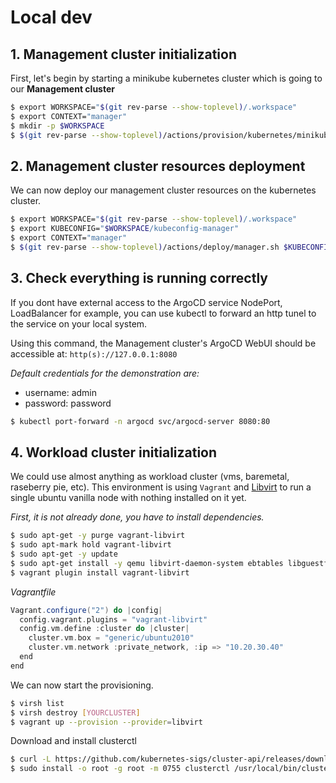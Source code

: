 # Local dev


## 1. Management cluster initialization

First, let's begin by starting a minikube kubernetes cluster which is going to our **Management cluster**

```bash
$ export WORKSPACE="$(git rev-parse --show-toplevel)/.workspace"
$ export CONTEXT="manager"
$ mkdir -p $WORKSPACE
$ $(git rev-parse --show-toplevel)/actions/provision/kubernetes/minikube/cluster-init.sh $CONTEXT $WORKSPACE/kubeconfig-manager
```

## 2. Management cluster resources deployment

We can now deploy our management cluster resources on the kubernetes cluster.

```bash
$ export WORKSPACE="$(git rev-parse --show-toplevel)/.workspace"
$ export KUBECONFIG="$WORKSPACE/kubeconfig-manager"
$ export CONTEXT="manager"
$ $(git rev-parse --show-toplevel)/actions/deploy/manager.sh $KUBECONFIG $CONTEXT
```

## 3. Check everything is running correctly

If you dont have external access to the ArgoCD service NodePort, LoadBalancer for example, you can use kubectl to forward an http tunel
to the service on your local system.

Using this command, the Management cluster's ArgoCD WebUI should be accessible at: `http(s)://127.0.0.1:8080`

*Default credentials for the demonstration are:*

- username: admin
- password: password

```bash
$ kubectl port-forward -n argocd svc/argocd-server 8080:80
```

## 4. Workload cluster initialization

We could use almost anything as workload cluster (vms, baremetal, raseberry pie, etc). This environment is using `Vagrant` and [Libvirt](https://ubuntu.com/server/docs/virtualization-libvirt) to run a single ubuntu vanilla node with nothing installed on it yet.

*First, it is not already done, you have to install dependencies.*

```bash
$ sudo apt-get -y purge vagrant-libvirt
$ sudo apt-mark hold vagrant-libvirt
$ sudo apt-get -y update
$ sudo apt-get install -y qemu libvirt-daemon-system ebtables libguestfs-tools vagrant ruby-fog-libvirt
$ vagrant plugin install vagrant-libvirt
```

*Vagrantfile*

```groovy
Vagrant.configure("2") do |config|
  config.vagrant.plugins = "vagrant-libvirt"
  config.vm.define :cluster do |cluster|
    cluster.vm.box = "generic/ubuntu2010"
    cluster.vm.network :private_network, :ip => "10.20.30.40"
  end
end
```

We can now start the provisioning.

```bash
$ virsh list
$ virsh destroy [YOURCLUSTER]
$ vagrant up --provision --provider=libvirt
```

Download and install clusterctl

```bash
$ curl -L https://github.com/kubernetes-sigs/cluster-api/releases/download/v1.5.1/clusterctl-linux-amd64 -o clusterctl
$ sudo install -o root -g root -m 0755 clusterctl /usr/local/bin/clusterctl
```